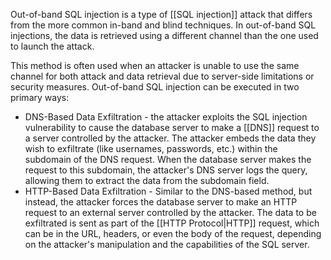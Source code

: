 Out-of-band SQL injection is a type of [[SQL injection]] attack that differs from the more common in-band and blind techniques. In out-of-band SQL injections, the data is retrieved using a different channel than the one used to launch the attack. 

This method is often used when an attacker is unable to use the same channel for both attack and data retrieval due to server-side limitations or security measures. Out-of-band SQL injection can be executed in two primary ways:

- DNS-Based Data Exfiltration - the attacker exploits the SQL injection vulnerability to cause the database server to make a [[DNS]] request to a server controlled by the attacker. The attacker embeds the data they wish to exfiltrate (like usernames, passwords, etc.) within the subdomain of the DNS request. When the database server makes the request to this subdomain, the attacker's DNS server logs the query, allowing them to extract the data from the subdomain field.
- HTTP-Based Data Exfiltration - Similar to the DNS-based method, but instead, the attacker forces the database server to make an HTTP request to an external server controlled by the attacker. The data to be exfiltrated is sent as part of the [[HTTP Protocol|HTTP]] request, which can be in the URL, headers, or even the body of the request, depending on the attacker's manipulation and the capabilities of the SQL server.
